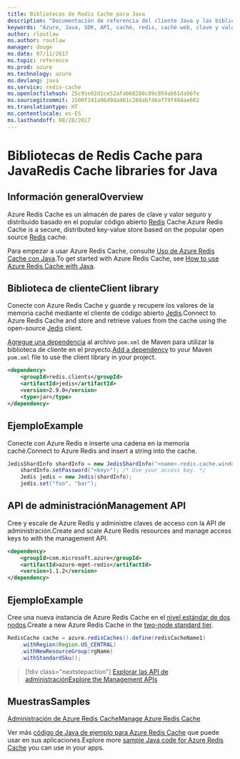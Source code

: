 ```yaml
---
title: Bibliotecas de Redis Cache para Java
description: "Documentación de referencia del cliente Java y las bibliotecas de administración de Redis Cache para Java"
keywords: "Azure, Java, SDK, API, caché, redis, caché web, clave y valor, en memoria"
author: rloutlaw
ms.author: routlaw
manager: douge
ms.date: 07/11/2017
ms.topic: reference
ms.prod: azure
ms.technology: azure
ms.devlang: java
ms.service: redis-cache
ms.openlocfilehash: 25c91e02d1ce52afab68286c89c859ab61da56fe
ms.sourcegitcommit: 1500f341a96d9da461c288abf4baf79f494ae662
ms.translationtype: HT
ms.contentlocale: es-ES
ms.lasthandoff: 08/28/2017
---
```

# <a name="redis-cache-libraries-for-java"></a><span data-ttu-id="5ca1a-104">Bibliotecas de Redis Cache para Java</span><span class="sxs-lookup"><span data-stu-id="5ca1a-104">Redis Cache libraries for Java</span></span>

## <a name="overview"></a><span data-ttu-id="5ca1a-105">Información general</span><span class="sxs-lookup"><span data-stu-id="5ca1a-105">Overview</span></span>

<span data-ttu-id="5ca1a-106">Azure Redis Cache es un almacén de pares de clave y valor seguro y distribuido basado en el popular código abierto [Redis](https://redis.io/) Cache.</span><span class="sxs-lookup"><span data-stu-id="5ca1a-106">Azure Redis Cache is a secure, distributed key-value store based on the popular open source [Redis](https://redis.io/) cache.</span></span> 

<span data-ttu-id="5ca1a-107">Para empezar a usar Azure Redis Cache, consulte [Uso de Azure Redis Cache con Java](/azure/redis-cache/cache-java-get-started).</span><span class="sxs-lookup"><span data-stu-id="5ca1a-107">To get started with Azure Redis Cache, see [How to use Azure Redis Cache with Java](/azure/redis-cache/cache-java-get-started).</span></span>

## <a name="client-library"></a><span data-ttu-id="5ca1a-108">Biblioteca de cliente</span><span class="sxs-lookup"><span data-stu-id="5ca1a-108">Client library</span></span>

<span data-ttu-id="5ca1a-109">Conecte con Azure Redis Cache y guarde y recupere los valores de la memoria caché mediante el cliente de código abierto [Jedis](https://github.com/xetorthio/jedis).</span><span class="sxs-lookup"><span data-stu-id="5ca1a-109">Connect to Azure Redis Cache and store and retrieve values from the cache using the open-source [Jedis](https://github.com/xetorthio/jedis) client.</span></span>  

<span data-ttu-id="5ca1a-110">[Agregue una dependencia](https://maven.apache.org/guides/getting-started/index.html#How_do_I_use_external_dependencies) al archivo `pom.xml` de Maven para utilizar la biblioteca de cliente en el proyecto.</span><span class="sxs-lookup"><span data-stu-id="5ca1a-110">[Add a dependency](https://maven.apache.org/guides/getting-started/index.html#How_do_I_use_external_dependencies) to your Maven `pom.xml` file to use the client library in your project.</span></span>   

```XML
<dependency>
    <groupId>redis.clients</groupId>
    <artifactId>jedis</artifactId>
    <version>2.9.0</version>
    <type>jar</type>
</dependency>
```

## <a name="example"></a><span data-ttu-id="5ca1a-111">Ejemplo</span><span class="sxs-lookup"><span data-stu-id="5ca1a-111">Example</span></span>

<span data-ttu-id="5ca1a-112">Conecte con Azure Redis e inserte una cadena en la memoria caché.</span><span class="sxs-lookup"><span data-stu-id="5ca1a-112">Connect to Azure Redis and insert a string into the cache.</span></span>

```java
JedisShardInfo shardInfo = new JedisShardInfo("<name>.redis.cache.windows.net", 6380, useSsl);
    shardInfo.setPassword("<key>"); /* Use your access key. */
    Jedis jedis = new Jedis(shardInfo);
    jedis.set("foo", "bar");
```

## <a name="management-api"></a><span data-ttu-id="5ca1a-113">API de administración</span><span class="sxs-lookup"><span data-stu-id="5ca1a-113">Management API</span></span>

<span data-ttu-id="5ca1a-114">Cree y escale de Azure Redis y administre claves de acceso con la API de administración.</span><span class="sxs-lookup"><span data-stu-id="5ca1a-114">Create and scale Azure Redis resources and manage access keys to with the management API.</span></span>

```XML
<dependency>
    <groupId>com.microsoft.azure</groupId>
    <artifactId>azure-mgmt-redis</artifactId>
    <version>1.1.2</version>
</dependency>
```

## <a name="example"></a><span data-ttu-id="5ca1a-115">Ejemplo</span><span class="sxs-lookup"><span data-stu-id="5ca1a-115">Example</span></span>

<span data-ttu-id="5ca1a-116">Cree una nueva instancia de Azure Redis Cache en el [nivel estándar de dos nodos](https://azure.microsoft.com/services/cache/).</span><span class="sxs-lookup"><span data-stu-id="5ca1a-116">Create a new Azure Redis Cache in the [two-node standard tier](https://azure.microsoft.com/services/cache/).</span></span> 

```java
RedisCache cache = azure.redisCaches().define(redisCacheName1)
    .withRegion(Region.US_CENTRAL)
    .withNewResourceGroup(rgName)
    .withStandardSku();
```

> [!div class="nextstepaction"]
> [<span data-ttu-id="5ca1a-117">Explorar las API de administración</span><span class="sxs-lookup"><span data-stu-id="5ca1a-117">Explore the Management APIs</span></span>](/java/api/overview/azure/rediscache/managementapi)

## <a name="samples"></a><span data-ttu-id="5ca1a-118">Muestras</span><span class="sxs-lookup"><span data-stu-id="5ca1a-118">Samples</span></span>

[<span data-ttu-id="5ca1a-119">Administración de Azure Redis Cache</span><span class="sxs-lookup"><span data-stu-id="5ca1a-119">Manage Azure Redis Cache</span></span>](https://github.com/Azure-Samples/redis-java-manage-cache)   

<span data-ttu-id="5ca1a-120">Ver más [código de Java de ejemplo para Azure Redis Cache](https://azure.microsoft.com/resources/samples/?platform=java&term=redis) que puede usar en sus aplicaciones.</span><span class="sxs-lookup"><span data-stu-id="5ca1a-120">Explore more [sample Java code for Azure Redis Cache](https://azure.microsoft.com/resources/samples/?platform=java&term=redis) you can use in your apps.</span></span>

